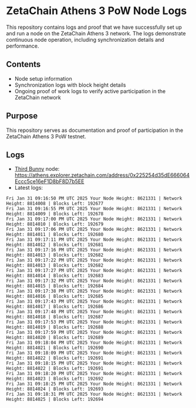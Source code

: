 # ZetaChain Athens 3 PoW Node Logs
This repository contains logs and proof that we have successfully set up and run a node on the ZetaChain Athens 3 network. The logs demonstrate continuous node operation, including synchronization details and performance.

## Contents
- Node setup information
- Synchronization logs with block height details
- Ongoing proof of work logs to verify active participation in the ZetaChain network

## Purpose
This repository serves as documentation and proof of participation in the ZetaChain Athens 3 PoW testnet.

## Logs

- [Third Bunny](https://thirdbunny.xyz/) node: https://athens.explorer.zetachain.com/address/0x225254d35dE666064Eccc5ce16eF1D8bF8D7b5EE
- Latest logs:
```
Fri Jan 31 09:16:50 PM UTC 2025 Your Node Height: 8621331 | Network Height: 8814008 | Blocks Left: 192677
Fri Jan 31 09:16:55 PM UTC 2025 Your Node Height: 8621331 | Network Height: 8814009 | Blocks Left: 192678
Fri Jan 31 09:17:00 PM UTC 2025 Your Node Height: 8621331 | Network Height: 8814010 | Blocks Left: 192679
Fri Jan 31 09:17:06 PM UTC 2025 Your Node Height: 8621331 | Network Height: 8814011 | Blocks Left: 192680
Fri Jan 31 09:17:11 PM UTC 2025 Your Node Height: 8621331 | Network Height: 8814012 | Blocks Left: 192681
Fri Jan 31 09:17:16 PM UTC 2025 Your Node Height: 8621331 | Network Height: 8814013 | Blocks Left: 192682
Fri Jan 31 09:17:22 PM UTC 2025 Your Node Height: 8621331 | Network Height: 8814013 | Blocks Left: 192682
Fri Jan 31 09:17:27 PM UTC 2025 Your Node Height: 8621331 | Network Height: 8814014 | Blocks Left: 192683
Fri Jan 31 09:17:32 PM UTC 2025 Your Node Height: 8621331 | Network Height: 8814015 | Blocks Left: 192684
Fri Jan 31 09:17:38 PM UTC 2025 Your Node Height: 8621331 | Network Height: 8814016 | Blocks Left: 192685
Fri Jan 31 09:17:43 PM UTC 2025 Your Node Height: 8621331 | Network Height: 8814017 | Blocks Left: 192686
Fri Jan 31 09:17:48 PM UTC 2025 Your Node Height: 8621331 | Network Height: 8814018 | Blocks Left: 192687
Fri Jan 31 09:17:53 PM UTC 2025 Your Node Height: 8621331 | Network Height: 8814019 | Blocks Left: 192688
Fri Jan 31 09:17:59 PM UTC 2025 Your Node Height: 8621331 | Network Height: 8814020 | Blocks Left: 192689
Fri Jan 31 09:18:04 PM UTC 2025 Your Node Height: 8621331 | Network Height: 8814021 | Blocks Left: 192690
Fri Jan 31 09:18:09 PM UTC 2025 Your Node Height: 8621331 | Network Height: 8814022 | Blocks Left: 192691
Fri Jan 31 09:18:15 PM UTC 2025 Your Node Height: 8621331 | Network Height: 8814022 | Blocks Left: 192691
Fri Jan 31 09:18:20 PM UTC 2025 Your Node Height: 8621331 | Network Height: 8814023 | Blocks Left: 192692
Fri Jan 31 09:18:25 PM UTC 2025 Your Node Height: 8621331 | Network Height: 8814024 | Blocks Left: 192693
Fri Jan 31 09:18:31 PM UTC 2025 Your Node Height: 8621331 | Network Height: 8814025 | Blocks Left: 192694
```

